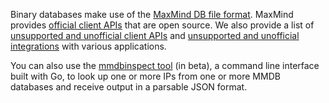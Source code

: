 Binary databases make use of the
[MaxMind DB file format](https://maxmind.github.io/MaxMind-DB/). MaxMind
provides [official client APIs](/geoip/docs/databases/#official-client-apis)
that are open source. We also provide a list of
[unsupported and unofficial client APIs](/geoip/docs/databases/#unofficial-client-apis)
and [unsupported and unofficial integrations](/geoip/docs/databases/#integrations)
with various applications.

You can also use the [mmdbinspect tool](https://github.com/maxmind/mmdbinspect)
(in beta), a command line interface built with Go, to look up one or more IPs
from one or more MMDB databases and receive output in a parsable JSON format.
